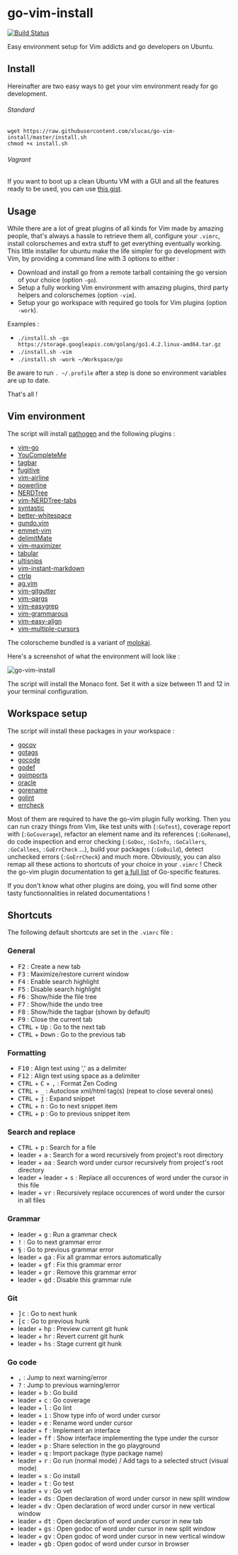 # go-vim-install

[![Build Status](https://travis-ci.org/xlucas/go-vim-install.svg?branch=master)](https://travis-ci.org/xlucas/go-vim-install)

Easy environment setup for Vim addicts and go developers on Ubuntu.

## Install

Hereinafter are two easy ways to get your vim environment ready for go development.

###### Standard

```
wget https://raw.githubusercontent.com/xlucas/go-vim-install/master/install.sh
chmod +x install.sh
```

###### Vagrant
If you want to boot up a clean Ubuntu VM with a GUI and all the features ready to be used, you can use [this gist](https://gist.github.com/xlucas/a7e9e56db314aafada2f).

## Usage

While there are a lot of great plugins of all kinds for Vim made by amazing people, that's always a hassle to retrieve them all, configure your `.vimrc`, install colorschemes and extra stuff to get everything eventually working. This little installer for ubuntu make the life simpler for go development with Vim, by providing a command line with 3 options to either :
- Download and install go from a remote tarball containing the go version of your choice (option `-go`).
- Setup a fully working Vim environment with amazing plugins, third party helpers and colorschemes (option `-vim`).
- Setup your go workspace with required go tools for Vim plugins (option `-work`).

Examples :

- `./install.sh -go https://storage.googleapis.com/golang/go1.4.2.linux-amd64.tar.gz`
- `./install.sh -vim`
- `./install.sh -work ~/Workspace/go`

Be aware to run `. ~/.profile` after a step is done so environment variables are up to date.

That's all !

## Vim environment

The script will install [pathogen](https://github.com/tpope/vim-pathogen) and the following plugins :

- [vim-go](https://github.com/fatih/vim-go)
- [YouCompleteMe](https://github.com/Valloric/YouCompleteMe)
- [tagbar](https://github.com/majutsushi/tagbar)
- [fugitive](https://github.com/tpope/vim-fugitive)
- [vim-airline](https://github.com/bling/vim-airline)
- [powerline](https://github.com/powerline/powerline)
- [NERDTree](https://github.com/scrooloose/nerdtree)
- [vim-NERDTree-tabs](https://github.com/jistr/vim-nerdtree-tabs)
- [syntastic](https://github.com/scrooloose/syntastic)
- [better-whitespace](https://github.com/ntpeters/vim-better-whitespace)
- [gundo.vim](https://github.com/sjl/gundo.vim)
- [emmet-vim](https://github.com/mattn/emmet-vim)
- [delimitMate](https://github.com/Raimondi/delimitMate)
- [vim-maximizer](https://github.com/szw/vim-maximizer)
- [tabular](https://github.com/godlygeek/tabular)
- [ultisnips](https://github.com/sirver/ultisnips)
- [vim-instant-markdown](https://github.com/suan/vim-instant-markdown)
- [ctrlp](https://github.com/kien/ctrlp.vim)
- [ag.vim](https://github.com/rking/ag.vim.git)
- [vim-gitgutter](https://github.com/airblade/vim-gitgutter.git)
- [vim-qargs](https://github.com/nelstrom/vim-qargs)
- [vim-easygrep](https://github.com/dkprice/vim-easygrep)
- [vim-grammarous](https://github.com/rhysd/vim-grammarous)
- [vim-easy-align](https://github.com/junegunn/vim-easy-align)
- [vim-multiple-cursors](https://github.com/terryma/vim-multiple-cursors)

The colorscheme bundled is a variant of [molokai](https://github.com/fatih/molokai).

Here's a screenshot of what the environment will look like :

![go-vim-install](https://raw.githubusercontent.com/xlucas/go-vim-install/master/doc/screenshot.png)

The script will install the Monaco font. Set it with a size between 11 and 12 in your terminal configuration.

## Workspace setup

The script will install these packages in your workspace :
- [gocov](https://github.com/axw/gocov)
- [gotags](https://github.com/jstemmer/gotags)
- [gocode](https://github.com/nsf/gocode)
- [godef](https://github.com/rogpeppe/godef)
- [goimports](https://golang.org/x/tools/cmd/goimports)
- [oracle](https://golang.org/x/tools/cmd/oracle)
- [gorename](https://golang.org/x/tools/cmd/gorename)
- [golint](https://github.com/golang/lint)
- [errcheck](https://github.com/kisielk/errcheck)

Most of them are required to have the go-vim plugin fully working. Then you can run crazy things from Vim, like test units with (`:GoTest`), coverage report with (`:GoCoverage`), refactor an element name and its references (`:GoRename`), do code inspection and error checking (`:GoDoc`, `:GoInfo`, `:GoCallers`, `:GoCallees`, `:GoErrCheck` ...), build your packages (`:GoBuild`), detect unchecked errors (`:GoErrCheck`) and much more. Obviously, you can also remap all these actions to shortcuts of your choice in your `.vimrc` ! Check the go-vim plugin documentation to get [a full list](https://github.com/fatih/vim-go/blob/master/doc/vim-go.txt) of Go-specific features.

If you don't know what other plugins are doing, you will find some other tasty functionnalities in related documentations !

## Shortcuts

The following default shortcuts are set in the `.vimrc` file :

### General
- <kbd>F2</kbd> : Create a new tab
- <kbd>F3</kbd> : Maximize/restore current window
- <kbd>F4</kbd> : Enable search highlight
- <kbd>F5</kbd> : Disable search highlight
- <kbd>F6</kbd> : Show/hide the file tree
- <kbd>F7</kbd> : Show/hide the undo tree
- <kbd>F8</kbd> : Show/hide the tagbar (shown by default)
- <kbd>F9</kbd> : Close the current tab
- <kbd>CTRL</kbd> + <kbd>Up</kbd> : Go to the next tab
- <kbd>CTRL</kbd> + <kbd>Down</kbd> : Go to the previous tab

### Formatting
- <kbd>F10</kbd> : Align text using ',' as a delimiter
- <kbd>F12</kbd> : Align text using space as a delimiter
- <kbd>CTRL</kbd> + <kbd>C</kbd> + <kbd>,</kbd> : Format Zen Coding
- <kbd>CTRL</kbd> + <kbd>\_</kbd> : Autoclose xml/html tag(s) (repeat to close several ones)
- <kbd>CTRL</kbd> + <kbd>j</kbd> : Expand snippet
- <kbd>CTRL</kbd> + <kbd>n</kbd> : Go to next snippet item
- <kbd>CTRL</kbd> + <kbd>p</kbd> : Go to previous snippet item

### Search and replace
- <kbd>CTRL</kbd> + <kbd>p</kbd> : Search for a file
- leader + <kbd>a</kbd> : Search for a word recursively from project's root directory
- leader + <kbd>aa</kbd> : Search word under cursor recursively from project's root directory
- leader + leader + <kbd>s</kbd> : Replace all occurences of word under the cursor in this file
- leader + <kbd>vr</kbd> : Recursively replace occurences of word under the cursor in all files

### Grammar
- leader + <kbd>g</kbd> : Run a grammar check
- <kbd>!</kbd> : Go to next grammar error
- <kbd>§</kbd> : Go to previous grammar error
- leader + <kbd>ga</kbd> : Fix all grammar errors automatically
- leader + <kbd>gf</kbd> : Fix this grammar error
- leader + <kbd>gr</kbd> : Remove this grammar error
- leader + <kbd>gd</kbd> : Disable this grammar rule

### Git
- <kbd>]c</kbd> : Go to next hunk
- <kbd>[c</kbd> : Go to previous hunk
- leader + <kbd>hp</kbd> : Preview current git hunk
- leader + <kbd>hr</kbd> : Revert current git hunk
- leader + <kbd>hs</kbd> : Stage current git hunk

### Go code
- <kbd>,</kbd> : Jump to next warning/error
- <kbd>?</kbd> : Jump to previous warning/error
- leader + <kbd>b</kbd> : Go build
- leader + <kbd>c</kbd> : Go coverage
- leader + <kbd>l</kbd> : Go lint
- leader + <kbd>i</kbd> : Show type info of word under cursor
- leader + <kbd>e</kbd> : Rename word under cursor
- leader + <kbd>f</kbd> : Implement an interface
- leader + <kbd>ff</kbd> : Show interface implementing the type under the cursor
- leader + <kbd>p</kbd> : Share selection in the go playground
- leader + <kbd>q</kbd> : Import package (type package name)
- leader + <kbd>r</kbd> : Go run (normal mode) / Add tags to a selected struct (visual mode)
- leader + <kbd>s</kbd> : Go install
- leader + <kbd>t</kbd> : Go test
- leader + <kbd>v</kbd> : Go vet
- leader + <kbd>ds</kbd> : Open declaration of word under cursor in new split window
- leader + <kbd>dv</kbd> : Open declaration of word under cursor in new vertical window
- leader + <kbd>dt</kbd> : Open declaration of word under cursor in new tab
- leader + <kbd>gs</kbd> : Open godoc of word under cursor in new split window
- leader + <kbd>gv</kbd> : Open godoc of word under cursor in new vertical window
- leader + <kbd>gb</kbd> : Open godoc of word under cursor in browser
